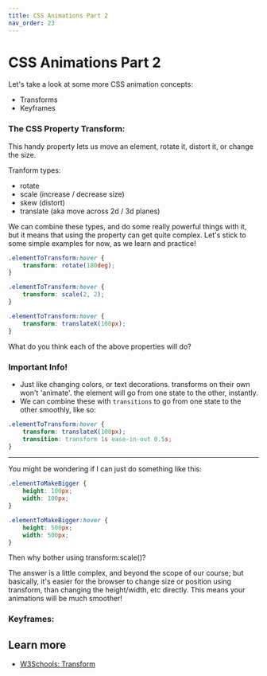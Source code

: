 ```yaml
---
title: CSS Animations Part 2
nav_order: 23
---
```


# CSS Animations Part 2

Let's take a look at some more CSS animation concepts:

-   Transforms
-   Keyframes

### The CSS Property Transform:

This handy property lets us move an element, rotate it, distort it, or change the size.

Tranform types:

-   rotate
-   scale (increase / decrease size)
-   skew (distort)
-   translate (aka move across 2d / 3d planes)

We can combine these types, and do some really powerful things with it, but it means that using the property can get quite complex. Let's stick to some simple examples for now, as we learn and practice!

```css
.elementToTransform:hover {
    transform: rotate(180deg);
}
```

```css
.elementToTransform:hover {
    transform: scale(2, 2);
}
```

```css
.elementToTransform:hover {
    transform: translateX(100px);
}
```

What do you think each of the above properties will do?

### Important Info!

-   Just like changing colors, or text decorations. transforms on their own won't 'animate'. the element will go from one state to the other, instantly.
-   We can combine these with `transitions` to go from one state to the other smoothly, like so:

```css
.elementToTransform:hover {
    transform: translateX(100px);
    transition: transform 1s ease-in-out 0.5s;
}
```

---

You might be wondering if I can just do something like this:

```css
.elementToMakeBigger {
    height: 100px;
    width: 100px;
}
```

```css
.elementToMakeBigger:hover {
    height: 500px;
    width: 500px;
}
```

Then why bother using transform:scale()?

The answer is a little complex, and beyond the scope of our course; but basically, it's easier for the browser to change size or position using transform, than changing the height/width, etc directly. This means your animations will be much smoother!

### Keyframes:

## Learn more

-   [W3Schools: Transform](https://www.w3schools.com/cssref/css3_pr_transform.asp)
